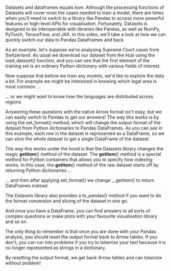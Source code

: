 Datasets and dataframes equals love. Although the processing functions of Datasets will cover most the cases needed to train a model, there are times when you’ll need to switch to a library like Pandas to access more powerful features or high-level APIs for visualisation. Fortunately, Datasets is designed to be interoperable with libraries like Pandas, as well as
NumPy, PyTorch, TensorFlow, and JAX. In this video, we'll take a look at how we can quickly switch our data to Pandas DataFrames and back

As an example, let's suppose we're analysing Supreme Court cases from Switzerland. As usual we download our dataset from the Hub using the load_dataset() function, and you can see that the first element of the training set is an ordinary Python dictionary with various fields of interest.

Now suppose that before we train any models, we'd like to explore the data a bit. For example we might be interested in knowing which legal area is most common ...

... or we might want to know how the languages are distributed across regions

Answering these questions with the native Arrow format isn't easy, but we can easily switch to Pandas to get our answers! The way this works is by using the set_format() method, which will change the output format of the dataset from Python dictionaries to Pandas DataFrames. As you can see in this example, each row in the dataset is represented as a DataFrame, so we can slice the whole dataset to get a single DataFrame of the dataset.

The way this works under the hood is that the Datasets library changes the magic __getitem__() method of the dataset. The __getitem__() method is a special method for Python containers that allows you to specify how indexing works. In this case, the __getitem__() method of the raw dataset starts off by returning Python dictionaries ...

... and then after applying set_format() we change __getitem() to return DataFrames instead.

The Datasets library also provides a to_pandas() method if you want to do the format conversion and slicing of the dataset in one go.

And once you have a DataFrame, you can find answers to all sorts of complex questions or make plots with your favourite visualisation library and so on.

The only thing to remember is that once you are done with your Pandas analysis, you should reset the output format back to Arrow tables. If you don't, you can run into problems if you try to tokenize your text because it is no longer represented as strings in a dictionary.

By resetting the output format, we get back Arrow tables and can tokenize without problem!